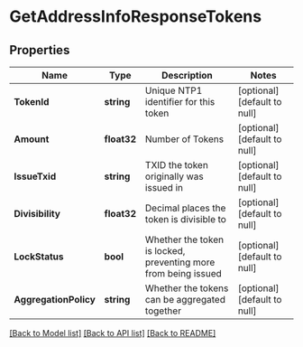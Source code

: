 # GetAddressInfoResponseTokens

## Properties
Name | Type | Description | Notes
------------ | ------------- | ------------- | -------------
**TokenId** | **string** | Unique NTP1 identifier for this token | [optional] [default to null]
**Amount** | **float32** | Number of Tokens | [optional] [default to null]
**IssueTxid** | **string** | TXID the token originally was issued in | [optional] [default to null]
**Divisibility** | **float32** | Decimal places the token is divisible to | [optional] [default to null]
**LockStatus** | **bool** | Whether the token is locked, preventing more from being issued | [optional] [default to null]
**AggregationPolicy** | **string** | Whether the tokens can be aggregated together | [optional] [default to null]

[[Back to Model list]](../README.md#documentation-for-models) [[Back to API list]](../README.md#documentation-for-api-endpoints) [[Back to README]](../README.md)


